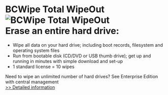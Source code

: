 # BCWipe Total WipeOut<br />![BCWipe Total WipeOut](https://mycommerce.akamaized.net/api/pimages/P300975399/BIG/300975399.PNG)<br />Erase an entire hard drive:
- Wipe all data on your hard drive; including boot records, filesystem and operating system files
- Run from bootable disk (CD/DVD or USB thumb drive); get up and running in minutes with simple download and set-up
- 1 standard license = 10 wipes

Need to wipe an unlimited number of hard drives?
See Enterprise Edition with central management<br />[>> Detailed information](https://secure.shareit.com/shareit/product.html?productid=300975399&affiliateid=200057808)